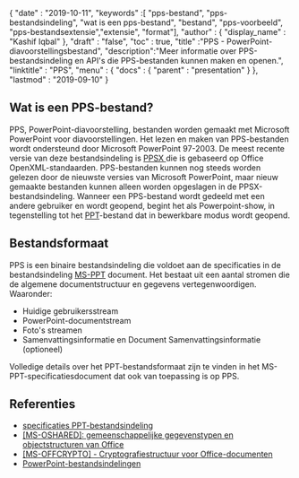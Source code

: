 {
  "date" : "2019-10-11",
  "keywords" :[ "pps-bestand", "pps-bestandsindeling", "wat is een pps-bestand", "bestand", "pps-voorbeeld", "pps-bestandsextensie","extensie", "format"],
  "author" : {
    "display_name" : "Kashif Iqbal"
},
  "draft" : "false",
  "toc" : true,
  "title" :"PPS - PowerPoint-diavoorstellingsbestand",
  "description":"Meer informatie over PPS-bestandsindeling en API's die PPS-bestanden kunnen maken en openen.",
  "linktitle" : "PPS",
  "menu" : {
    "docs" : {
      "parent" : "presentation"
}
},
  "lastmod" : "2019-09-10"
}

## Wat is een PPS-bestand?

PPS, PowerPoint-diavoorstelling, bestanden worden gemaakt met Microsoft PowerPoint voor diavoorstellingen. Het lezen en maken van PPS-bestanden wordt ondersteund door Microsoft PowerPoint 97-2003. De meest recente versie van deze bestandsindeling is [PPSX ](/nl/presentation/ppsx/) die is gebaseerd op Office OpenXML-standaarden. PPS-bestanden kunnen nog steeds worden gelezen door de nieuwste versies van Microsoft PowerPoint, maar nieuw gemaakte bestanden kunnen alleen worden opgeslagen in de PPSX-bestandsindeling. Wanneer een PPS-bestand wordt gedeeld met een andere gebruiker en wordt geopend, begint het als Powerpoint-show, in tegenstelling tot het [PPT](/nl/presentation/ppt/)-bestand dat in bewerkbare modus wordt geopend.

## Bestandsformaat ##

PPS is een binaire bestandsindeling die voldoet aan de specificaties in de bestandsindeling [MS-PPT](https://msdn.microsoft.com/en-us/library/office/cc313106(v#office.12).aspx) document. Het bestaat uit een aantal stromen die de algemene documentstructuur en gegevens vertegenwoordigen. Waaronder:

* Huidige gebruikersstream
* PowerPoint-documentstream
* Foto's streamen
* Samenvattingsinformatie en Document Samenvattingsinformatie (optioneel)

Volledige details over het PPT-bestandsformaat zijn te vinden in het MS-PPT-specificatiesdocument dat ook van toepassing is op PPS.

## Referenties ##

* [specificaties PPT-bestandsindeling](https://msdn.microsoft.com/en-us/library/office/cc313106(v#office.12).aspx)
* [[MS-OSHARED]: gemeenschappelijke gegevenstypen en objectstructuren van Office](https://msdn.microsoft.com/en-us/library/office/cc313156(v#office.12).aspx)
* [[MS-OFFCRYPTO] - Cryptografiestructuur voor Office-documenten](https://msdn.microsoft.com/en-us/library/office/cc313071(v#office.12).aspx)
* [PowerPoint-bestandsindelingen](https://en.wikipedia.org/wiki/Microsoft_PowerPoint#File_formats)

